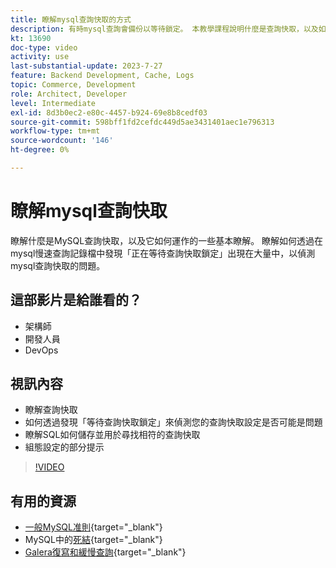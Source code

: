 ```yaml
---
title: 瞭解mysql查詢快取的方式
description: 有時mysql查詢會備份以等待鎖定。 本教學課程說明什麼是查詢快取，以及如果您遇到問題時的一些設定建議。
kt: 13690
doc-type: video
activity: use
last-substantial-update: 2023-7-27
feature: Backend Development, Cache, Logs
topic: Commerce, Development
role: Architect, Developer
level: Intermediate
exl-id: 8d3b0ec2-e80c-4457-b924-69e8b8cedf03
source-git-commit: 598bff1fd2cefdc449d5ae3431401aec1e796313
workflow-type: tm+mt
source-wordcount: '146'
ht-degree: 0%

---
```


# 瞭解mysql查詢快取

瞭解什麼是MySQL查詢快取，以及它如何運作的一些基本瞭解。 瞭解如何透過在mysql慢速查詢記錄檔中發現「正在等待查詢快取鎖定」出現在大量中，以偵測mysql查詢快取的問題。

## 這部影片是給誰看的？

- 架構師
- 開發人員
- DevOps

## 視訊內容

- 瞭解查詢快取
- 如何透過發現「等待查詢快取鎖定」來偵測您的查詢快取設定是否可能是問題
- 瞭解SQL如何儲存並用於尋找相符的查詢快取
- 組態設定的部分提示

>[!VIDEO](https://video.tv.adobe.com/v/3422015?learn=on)

## 有用的資源

- [一般MySQL准則](https://experienceleague.adobe.com/docs/commerce-operations/installation-guide/prerequisites/database-server/mysql.html?lang=zh-Hant){target="_blank"}
- MySQL中的[死結](https://experienceleague.adobe.com/docs/commerce-knowledge-base/kb/troubleshooting/database/deadlocks-in-mysql.html?lang=zh-Hant){target="_blank"}
- [Galera復寫和緩慢查詢](https://experienceleague.adobe.com/docs/commerce-learn/tutorials/backend-development/galera-db-slow-replication.html?lang=zh-Hant){target="_blank"}
